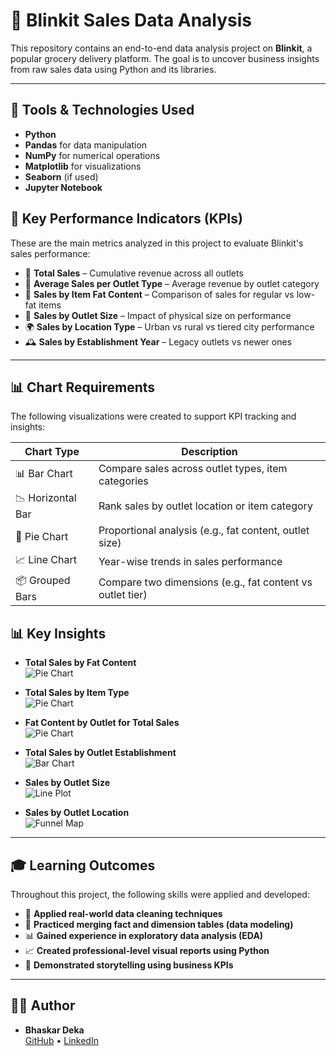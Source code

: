 # 🛒 Blinkit Sales Data Analysis

This repository contains an end-to-end data analysis project on **Blinkit**, a popular grocery delivery platform. The goal is to uncover business insights from raw sales data using Python and its libraries.

---

## 🧰 Tools & Technologies Used

- **Python**
- **Pandas** for data manipulation
- **NumPy** for numerical operations
- **Matplotlib** for visualizations
- **Seaborn** (if used)
- **Jupyter Notebook**


## 🎯 Key Performance Indicators (KPIs)

These are the main metrics analyzed in this project to evaluate Blinkit's sales performance:

- 🛒 **Total Sales** – Cumulative revenue across all outlets
- 🏬 **Average Sales per Outlet Type** – Average revenue by outlet category
- 🍟 **Sales by Item Fat Content** – Comparison of sales for regular vs low-fat items
- 🧱 **Sales by Outlet Size** – Impact of physical size on performance
- 🌍 **Sales by Location Type** – Urban vs rural vs tiered city performance
- 🕰️ **Sales by Establishment Year** – Legacy outlets vs newer ones

---

## 📊 Chart Requirements

The following visualizations were created to support KPI tracking and insights:

| Chart Type       | Description                                                |
|------------------|------------------------------------------------------------|
| 📊 Bar Chart     | Compare sales across outlet types, item categories         |
| 📉 Horizontal Bar| Rank sales by outlet location or item category             |
| 🥧 Pie Chart     | Proportional analysis (e.g., fat content, outlet size)     |
| 📈 Line Chart    | Year-wise trends in sales performance                      |
| 📦 Grouped Bars  | Compare two dimensions (e.g., fat content vs outlet tier)  |

## 📊 Key Insights

- **Total Sales by Fat Content**  
  ![Pie Chart](https://github.com/BhaskarDeka007/Data_Analysis_Projects/blob/main/Blinkit_sales_analysis_in_python/Outtput%20Images/Pie_chart_Total_sales_by_fat_content.png)

- **Total Sales by Item Type**  
  ![Pie Chart](https://github.com/BhaskarDeka007/Data_Analysis_Projects/blob/main/Blinkit_sales_analysis_in_python/Outtput%20Images/bar_chart_sales_by_Item_Type.png)

- **Fat Content by Outlet for Total Sales**  
  ![Pie Chart](https://github.com/BhaskarDeka007/Data_Analysis_Projects/blob/main/Blinkit_sales_analysis_in_python/Outtput%20Images/Bar%20chart%20Fat%20Content%20by%20Outlet%20for%20Total%20Sales.png)

- **Total Sales by Outlet Establishment**  
  ![Bar Chart](https://github.com/BhaskarDeka007/Data_Analysis_Projects/blob/main/Blinkit_sales_analysis_in_python/Outtput%20Images/Line_chart_Total%20Sales%20by%20Outlet%20Establishment.png)

- **Sales by Outlet Size**  
  ![Line Plot](https://github.com/BhaskarDeka007/Data_Analysis_Projects/blob/main/Blinkit_sales_analysis_in_python/Outtput%20Images/Pie_chart_Sales%20by%20Outlet%20Size.png)

- **Sales by Outlet Location**  
  ![Funnel Map](https://github.com/BhaskarDeka007/Data_Analysis_Projects/blob/main/Blinkit_sales_analysis_in_python/Outtput%20Images/Sales%20by%20Outlet%20Location.png)

---

## 🎓 Learning Outcomes

Throughout this project, the following skills were applied and developed:

- 🧹 **Applied real-world data cleaning techniques**
- 🔗 **Practiced merging fact and dimension tables (data modeling)**
- 📊 **Gained experience in exploratory data analysis (EDA)**
- 📈 **Created professional-level visual reports using Python**
- 📢 **Demonstrated storytelling using business KPIs**

---

## 🙋‍♂️ Author

- **Bhaskar Deka**  
  [GitHub](https://github.com/BhaskarDeka007) • [LinkedIn](https://www.linkedin.com/in/bhaskar-deka-714464258/)

